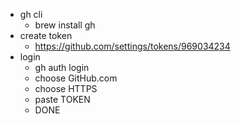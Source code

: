 - gh cli
    - brew install gh
- create token
    - https://github.com/settings/tokens/969034234
- login
    - gh auth login
    - choose GitHub.com
    - choose HTTPS
    - paste TOKEN
    - DONE